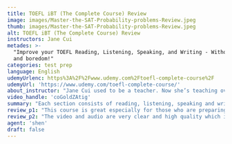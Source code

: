 ```yaml
---
title: TOEFL iBT (The Complete Course) Review
image: images/Master-the-SAT-Probability-problems-Review.jpeg
thumb: images/Master-the-SAT-Probability-problems-Review.jpeg
alt: TOEFL iBT (The Complete Course) Review
instructors: Jane Cui
metades: >-
  "Improve your TOEFL Reading, Listening, Speaking, and Writing - Without pain
  and boredom!"
categories: test prep
language: English
udemyUrlenc: https%3A%2F%2Fwww.udemy.com%2Ftoefl-complete-course%2F
udemyUrl: 'https://www.udemy.com/toefl-complete-course/'
about_instructor: "Jane Cui used to be a teacher. Now she’s teaching over 20,000 students online. She has a gift to inspire everyone who learns from her. She likes to speak slowly so that everybody can understand her and she teaches with honesty."
video_handle: 'coGoldZAtig'
summary: "Each section consists of reading, listening, speaking and writing, the author also provides practice questions that are very useful to her students."
review_p1: "This course is great especially for those who are preparing to take the TOEFL English exam. Although taking the TOEFL exam is quite frightening, since everybody is afraid to fail, this course will give you the necessary prep you need to avoid this from happening. This course will teach you everything you need to know about TOEFL and will serve as the go-to top-level preparation material you need before taking the exam. Jane, the instructor gives a comprehensive walkthrough and fills her course with good quality material in order to ensure everybody understands the TOEFL fundamentals. The whole course covers the main idea on how to give the correct response in the actual test."
review_p2: "The video and audio are very clear and high quality which is important particularly when courses attempt to teach languages. What's good about the course is that it is divided into smaller sections (in short videos) which makes it easy to remember and understand the discussed topics. Each section consists of reading, listening, speaking and writing. The author also gives practice questions that are very useful. Even though the videos are very short, they have the all the necessary information you need to prepare for the TOEFL English exam. The author is also very considerate as speaks slowly and clearly so that everybody can understand what she is saying. Overall this course is great and Jane is an amazing instructor."
agent: 'shen'
draft: false
---
```


